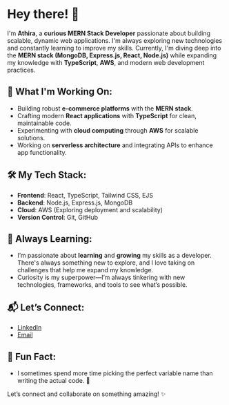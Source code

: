 # Hey there! 👋

I'm **Athira**, a **curious MERN Stack Developer** passionate about building scalable, dynamic web applications. I'm always exploring new technologies and constantly learning to improve my skills. Currently, I'm diving deep into the **MERN stack (MongoDB, Express.js, React, Node.js)** while expanding my knowledge with **TypeScript**, **AWS**, and modern web development practices.

## 🚀 What I'm Working On:
- Building robust **e-commerce platforms** with the **MERN stack**.
- Crafting modern **React applications** with **TypeScript** for clean, maintainable code.
- Experimenting with **cloud computing** through **AWS** for scalable solutions.
- Working on **serverless architecture** and integrating APIs to enhance app functionality.

## 🛠️ My Tech Stack:
- **Frontend**: React, TypeScript, Tailwind CSS, EJS  
- **Backend**: Node.js, Express.js, MongoDB  
- **Cloud**: AWS (Exploring deployment and scalability)  
- **Version Control**: Git, GitHub  

## 🌱 Always Learning:
- I’m passionate about **learning** and **growing** my skills as a developer. There's always something new to explore, and I love taking on challenges that help me expand my knowledge.
- Curiosity is my superpower—I’m always tinkering with new technologies, frameworks, and tools to see what’s possible.

## 📬 Let’s Connect:
- [LinkedIn](https://www.linkedin.com/in/your-profile](https://www.linkedin.com/in/athira-v-jacob-920487246/))
- [Email](athiravj1497@gmail.com)

## 🎉 Fun Fact:
- I sometimes spend more time picking the perfect variable name than writing the actual code. 🤔



Let’s connect and collaborate on something amazing! ✨
